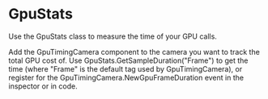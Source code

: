 # GpuStats

Use the GpuStats class to measure the time of your GPU calls.

Add the GpuTimingCamera component to the camera you want to track the total GPU cost of. Use GpuStats.GetSampleDuration("Frame") to get the time (where "Frame" is the default tag used by GpuTimingCamera), or register for the GpuTimingCamera.NewGpuFrameDuration event in the inspector or in code.
